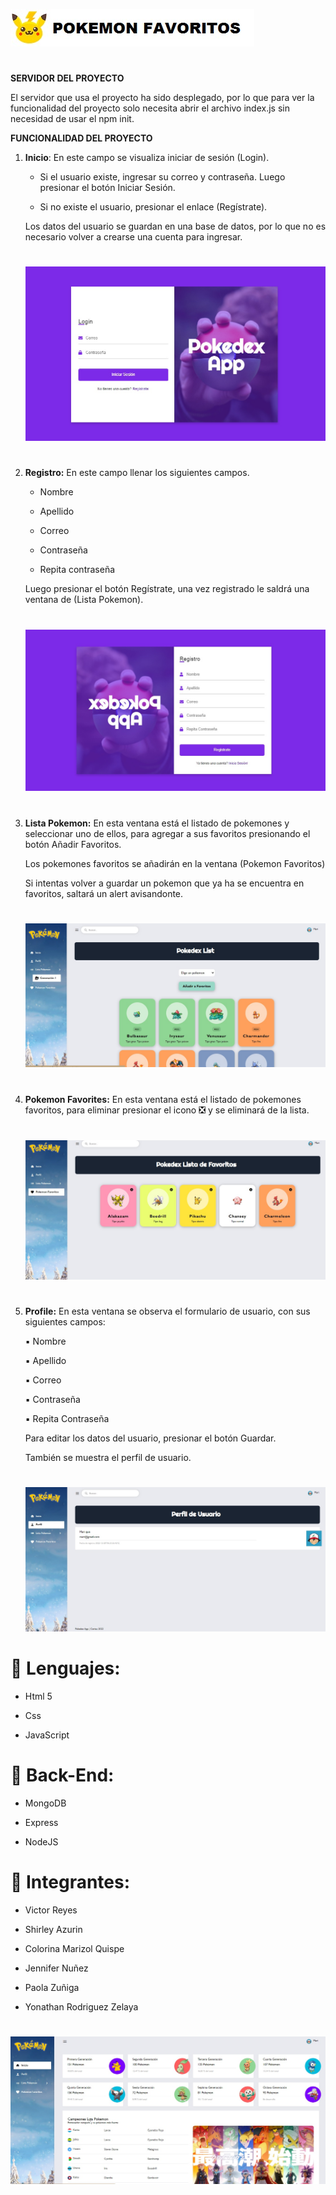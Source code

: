 ![Image Text](https://github.com/vreytor/frontPokeApp/blob/main/img/icono.jpg)
#
**SERVIDOR DEL PROYECTO**

El servidor que usa el proyecto ha sido desplegado, por lo que para ver la funcionalidad del proyecto solo necesita abrir el archivo index.js sin necesidad de usar el npm init.

**FUNCIONALIDAD DEL PROYECTO**
1.	**Inicio**: En este campo se visualiza iniciar de sesión (Login).

    - Si el usuario existe, ingresar su correo y contraseña. Luego presionar el botón Iniciar Sesión.

    - Si no existe el usuario, presionar el enlace (Regístrate).

    Los datos del usuario se guardan en una base de datos, por lo que no es necesario volver a crearse una cuenta para ingresar.

    #
    ![Image Text](https://github.com/vreytor/frontPokeApp/blob/main/img/index.jpg)
    #

2.	**Registro:** En este campo llenar los siguientes campos.

    - Nombre

    - Apellido

    - Correo

    - Contraseña 

    - Repita contraseña

    Luego presionar el botón Regístrate, una vez registrado le saldrá una ventana de (Lista Pokemon).

    #
    ![Image Text](https://github.com/vreytor/frontPokeApp/blob/main/img/registro.jpg)
    #

3.  **Lista Pokemon:** En esta ventana está el listado de pokemones y seleccionar uno de ellos, para agregar a sus favoritos presionando el botón Añadir Favoritos. 

    Los pokemones favoritos se añadirán en la ventana (Pokemon Favoritos)

    Si intentas volver a guardar un pokemon que ya ha se encuentra en favoritos, saltará un alert avisandonte.

    #
    ![Image Text](https://github.com/vreytor/frontPokeApp/blob/main/img/list.jpg)
    #

4.	**Pokemon Favorites:** En esta ventana está el listado de pokemones favoritos, para eliminar presionar el icono ❎ y se eliminará de la lista.

    #
    ![Image Text](https://github.com/vreytor/frontPokeApp/blob/main/img/favorite.jpg)
    #

5.	**Profile:** En esta ventana se observa el formulario de usuario, con sus siguientes campos:

    ▪️	Nombre 

    ▪️	Apellido

    ▪️	Correo

    ▪️	Contraseña

    ▪️	Repita Contraseña

    Para editar los datos del usuario, presionar el botón Guardar.
 
    También se muestra el perfil de usuario.

    #
    ![Image Text](https://github.com/vreytor/frontPokeApp/blob/main/img/profile.jpg)
    #
    
# 🔘 Lenguajes:

  - Html 5
  
  - Css
  
  - JavaScript

# 🔘 Back-End:

  - MongoDB
  
  - Express
  
  - NodeJS

# 🔘 Integrantes:

  - Victor Reyes
  
  - Shirley Azurin
  
  - Colorina Marizol Quispe
  
  - Jennifer Nuñez
  
  - Paola Zuñiga
  
  - Yonathan Rodriguez Zelaya
  
  #
![Image Text](https://github.com/vreytor/frontPokeApp/blob/main/img/home.jpg)
#

